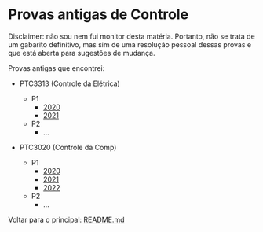# Provas antigas de Controle

Disclaimer: não sou nem fui monitor desta matéria. Portanto, não se trata de um gabarito definitivo, mas sim de uma resolução pessoal dessas provas e que está aberta para sugestões de mudança.

Provas antigas que encontrei:

- PTC3313 (Controle da Elétrica)
    - P1
        - [2020](./P1/PTC3313_Controle-da-Elétrica/p1_ptc3313_2020.md)
        - [2021](./P1/PTC3313_Controle-da-Elétrica/p1_ptc3313_2021.md)
    - P2
        - ...

- PTC3020 (Controle da Comp)
    - P1
        - [2020](./P1/PTC3020_Controle-da-Comp/p1_ptc3020_2020.md)
        - [2021](./P1/PTC3020_Controle-da-Comp/p1_ptc3020_2021.md)
        - [2022](./P1/PTC3020_Controle-da-Comp/p1_ptc3020_2022.md)
    - P2
        - ...


Voltar para o principal: [README.md](../README.md)
